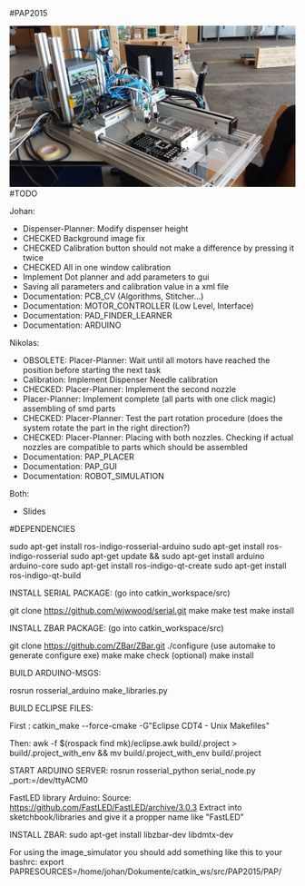 #PAP2015


![Image of PAP2015](https://github.com/JohanVer/PAP2015/blob/master/pap2015.jpg)
#TODO

Johan:
* Dispenser-Planner: Modify dispenser height
* CHECKED Background image fix 
* CHECKED Calibration button should not make a difference by pressing it twice
* CHECKED All in one window calibration
* Implement Dot planner and add parameters to gui
* Saving all parameters and calibration value in a xml file
* Documentation: PCB_CV (Algorithms, Stitcher...)
* Documentation: MOTOR_CONTROLLER (Low Level, Interface)
* Documentation: PAD_FINDER_LEARNER
* Documentation: ARDUINO

Nikolas:
* OBSOLETE: Placer-Planner: Wait until all motors have reached the position before starting the next task
* Calibration: Implement Dispenser Needle calibration
* CHECKED: Placer-Planner: Implement the second nozzle
* Placer-Planner: Implement complete (all parts with one click magic) assembling of smd parts
* CHECKED: Placer-Planner: Test the part rotation procedure (does the system rotate the part in the right direction?)
* CHECKED: Placer-Planner: Placing with both nozzles. Checking if actual nozzles are compatible to parts which should be assembled
* Documentation: PAP_PLACER
* Documentation: PAP_GUI
* Documentation: ROBOT_SIMULATION

Both:

* Slides


#DEPENDENCIES

sudo apt-get install ros-indigo-rosserial-arduino
sudo apt-get install ros-indigo-rosserial
sudo apt-get update && sudo apt-get install arduino arduino-core
sudo apt-get install ros-indigo-qt-create
sudo apt-get install ros-indigo-qt-build

INSTALL SERIAL PACKAGE:
(go into catkin_workspace/src)

git clone https://github.com/wjwwood/serial.git
make
make test
make install

INSTALL ZBAR PACKAGE:
(go into catkin_workspace/src)

git clone https://github.com/ZBar/ZBar.git
./configure (use automake to generate configure exe)
make
make check (optional)
make install

BUILD ARDUINO-MSGS:

rosrun rosserial_arduino make_libraries.py


BUILD ECLIPSE FILES:

First :
 catkin_make --force-cmake -G"Eclipse CDT4 - Unix Makefiles"

Then:
 awk -f $(rospack find mk)/eclipse.awk build/.project > build/.project_with_env && mv build/.project_with_env build/.project

START ARDUINO SERVER:
rosrun rosserial_python serial_node.py _port:=/dev/ttyACM0

FastLED library Arduino:
Source: https://github.com/FastLED/FastLED/archive/3.0.3
Extract into sketchbook/libraries and give it a propper name like "FastLED"

INSTALL ZBAR:
sudo apt-get install libzbar-dev libdmtx-dev

For using the image_simulator you should add something like this to your bashrc:
export PAPRESOURCES=/home/johan/Dokumente/catkin_ws/src/PAP2015/PAP/

